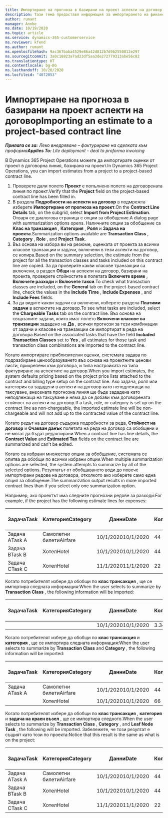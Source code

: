 ```yaml
---
title: Импортиране на прогноза в базирани на проект аспекти на договор
description: Тази тема предоставя информация за импортирането на финансови прогнози от проект в аспекти на договор.
author: rumant
manager: Annbe
ms.date: 10/19/2020
ms.topic: article
ms.service: dynamics-365-customerservice
ms.reviewer: kfend
ms.author: rumant
ms.openlocfilehash: 9ac367baba4529e86a42d812b7d9b2550812e297
ms.sourcegitcommit: 3a0c18823a7ad23df5aa3de272779313abe56c82
ms.translationtype: HT
ms.contentlocale: bg-BG
ms.lasthandoff: 10/20/2020
ms.locfileid: "4072053"
---
```

# <a name="importing-an-estimate-to-a-project-based-contract-line"></a><span data-ttu-id="4c7de-103">Импортиране на прогноза в базирани на проект аспекти на договор</span><span class="sxs-lookup"><span data-stu-id="4c7de-103">Importing an estimate to a project-based contract line</span></span>

<span data-ttu-id="4c7de-104">_**Прилага се за:** Леко внедряване – фактуриране на сделката към проформа_</span><span class="sxs-lookup"><span data-stu-id="4c7de-104">_**Applies To:** Lite deployment - deal to proforma invoicing_</span></span>

<span data-ttu-id="4c7de-105">В Dynamics 365 Project Operations можете да импортирате оценки от проект в договорна линия, базирана на проект.</span><span class="sxs-lookup"><span data-stu-id="4c7de-105">In Dynamics 365 Project Operations, you can import estimates from a project to a project-based contract line.</span></span>

1. <span data-ttu-id="4c7de-106">Проверете дали полето **Проект** е попълнено полето на договорената линия по проект.</span><span class="sxs-lookup"><span data-stu-id="4c7de-106">Verify that the **Project** field on the project-based contract line has been filled in.</span></span>
2. <span data-ttu-id="4c7de-107">В раздела **Подробности на аспекти на договор** в подмрежта изберете **Импортиране от прогноза на проект**.</span><span class="sxs-lookup"><span data-stu-id="4c7de-107">On the **Contract Line Details** tab, on the subgrid, select **Import from Project Estimation**.</span></span> <span data-ttu-id="4c7de-108">Отваря се диалогова страница с опции за обобщение.</span><span class="sxs-lookup"><span data-stu-id="4c7de-108">A dialog page with summarization options opens.</span></span> <span data-ttu-id="4c7de-109">Наличните опции за обобщение са **Клас на транзакция** , **Категория** , **Роля** и **Задача на проекта**.</span><span class="sxs-lookup"><span data-stu-id="4c7de-109">Summarization options available are **Transaction Class** , **Category** , **Role** , and **Project Task**.</span></span>
3. <span data-ttu-id="4c7de-110">Въз основа на избора ви на резюме, оценката от проекта за всички класове транзакции и задачи, включени в тези аспекти на договор, се копира.</span><span class="sxs-lookup"><span data-stu-id="4c7de-110">Based on the summary selection, the estimate from the project for all the transaction classes and tasks included on this contract line are copied.</span></span> <span data-ttu-id="4c7de-111">За да проверите какви класове транзакции са включени, в раздел **Общи** на аспекти на договор, базирани на проекта, проверете стойностите в полетата **Включете време** , **Включете разходи** и **Включете такси**.</span><span class="sxs-lookup"><span data-stu-id="4c7de-111">To check what transaction classes are included, on the **General** tab on the project-based contract line, check the values in the **Include Time** , **Include Expenses** , and **Include Fees** fields.</span></span> 
4. <span data-ttu-id="4c7de-112">За да видите какви задачи са включени, изберете раздела **Платими задачи** в аспектите на договор.</span><span class="sxs-lookup"><span data-stu-id="4c7de-112">To see what tasks are included, select the **Chargeable Tasks** tab on the contract line.</span></span> <span data-ttu-id="4c7de-113">Въз основа на свързаните задачи, които имат полето **Включени класове на транзакции** зададено на **Да** , всички прогнози за тези комбинации от задачи и класове на транзакции се импортират в реда на договора.</span><span class="sxs-lookup"><span data-stu-id="4c7de-113">Based on the associated tasks that have the field **Included Transaction Classes** set to **Yes** , all estimates for those task and transaction class combinations are imported to the contract line.</span></span>

<span data-ttu-id="4c7de-114">Когато импортирате приблизителни оценки, системата задава по подразбиране ценообразуването въз основа на проектните ценови листи, прикрепени към договора, и типа настройката на типа фактуриране на аспектите на договор.</span><span class="sxs-lookup"><span data-stu-id="4c7de-114">When you import estimates, the system defaults pricing based on the project price lists attached to the contract and billing type setup on the contract line.</span></span> <span data-ttu-id="4c7de-115">Ако задача, роля или категория са зададени в аспекти на договор като неподлежащи на таксуване, внесената прогнозна линия ще бъде зададена като неподлежаща на таксуване и няма да се добави към договорената стойност на аспекти на договор.</span><span class="sxs-lookup"><span data-stu-id="4c7de-115">If a task, role, or category is set up on the contract line as non-chargeable, the imported estimate line will be non-chargeable and will not add up to the contracted value of the contract line.</span></span>

<span data-ttu-id="4c7de-116">Когато редът на договор съдържа подробности за реда, **Стойност на договор** и **Очакван данък** полетата на реда на договор са обобщени и не могат да бъдат редактирани.</span><span class="sxs-lookup"><span data-stu-id="4c7de-116">When a contract line has line details, the **Contract Value** and **Estimated Tax** fields on the contract line are summarized and can't be edited.</span></span>

<span data-ttu-id="4c7de-117">Когато са избрани множество опции за обобщение, системата се опитва да обобщи по всички избрани опции.</span><span class="sxs-lookup"><span data-stu-id="4c7de-117">When multiple summarization options are selected, the system attempts to summarize by all of the selected options.</span></span> <span data-ttu-id="4c7de-118">Резултатът от обобщаването води до повече импортирани редове на договора, отколкото ако изберете само една опция за обобщение.</span><span class="sxs-lookup"><span data-stu-id="4c7de-118">The summarization output results in more imported contract lines than if you select only one summarization option.</span></span>

<span data-ttu-id="4c7de-119">Например, ако проектът има следните прогнозни редове за разходи:</span><span class="sxs-lookup"><span data-stu-id="4c7de-119">For example, if the project has the following estimate lines for expenses:</span></span>

| <span data-ttu-id="4c7de-120">Задача</span><span class="sxs-lookup"><span data-stu-id="4c7de-120">Task</span></span> | <span data-ttu-id="4c7de-121">Категория</span><span class="sxs-lookup"><span data-stu-id="4c7de-121">Category</span></span> | <span data-ttu-id="4c7de-122">Данни</span><span class="sxs-lookup"><span data-stu-id="4c7de-122">Date</span></span> | <span data-ttu-id="4c7de-123">Количество</span><span class="sxs-lookup"><span data-stu-id="4c7de-123">Quantity</span></span> | <span data-ttu-id="4c7de-124">Единична цена</span><span class="sxs-lookup"><span data-stu-id="4c7de-124">Unit price</span></span> | <span data-ttu-id="4c7de-125">Количество</span><span class="sxs-lookup"><span data-stu-id="4c7de-125">Amount</span></span> |
| --- | --- | --- | --- | --- | --- |
| <span data-ttu-id="4c7de-126">Задача А</span><span class="sxs-lookup"><span data-stu-id="4c7de-126">Task A</span></span> | <span data-ttu-id="4c7de-127">Самолетни билети</span><span class="sxs-lookup"><span data-stu-id="4c7de-127">Airfare</span></span> | <span data-ttu-id="4c7de-128">10/1/2020</span><span class="sxs-lookup"><span data-stu-id="4c7de-128">10/1/2020</span></span> | <span data-ttu-id="4c7de-129">4</span><span class="sxs-lookup"><span data-stu-id="4c7de-129">4</span></span> | <span data-ttu-id="4c7de-130">400</span><span class="sxs-lookup"><span data-stu-id="4c7de-130">400</span></span> | <span data-ttu-id="4c7de-131">1600</span><span class="sxs-lookup"><span data-stu-id="4c7de-131">1600</span></span> |
| <span data-ttu-id="4c7de-132">Задача B</span><span class="sxs-lookup"><span data-stu-id="4c7de-132">Task B</span></span> | <span data-ttu-id="4c7de-133">Хотел</span><span class="sxs-lookup"><span data-stu-id="4c7de-133">Hotel</span></span> | <span data-ttu-id="4c7de-134">10/1/2020</span><span class="sxs-lookup"><span data-stu-id="4c7de-134">10/1/2020</span></span> | <span data-ttu-id="4c7de-135">4</span><span class="sxs-lookup"><span data-stu-id="4c7de-135">4</span></span> | <span data-ttu-id="4c7de-136">200</span><span class="sxs-lookup"><span data-stu-id="4c7de-136">200</span></span> | <span data-ttu-id="4c7de-137">800</span><span class="sxs-lookup"><span data-stu-id="4c7de-137">800</span></span> |
| <span data-ttu-id="4c7de-138">Задача C</span><span class="sxs-lookup"><span data-stu-id="4c7de-138">Task C</span></span> | <span data-ttu-id="4c7de-139">Хотел</span><span class="sxs-lookup"><span data-stu-id="4c7de-139">Hotel</span></span> | <span data-ttu-id="4c7de-140">11/1/2020</span><span class="sxs-lookup"><span data-stu-id="4c7de-140">11/1/2020</span></span> | <span data-ttu-id="4c7de-141">2</span><span class="sxs-lookup"><span data-stu-id="4c7de-141">2</span></span> | <span data-ttu-id="4c7de-142">200</span><span class="sxs-lookup"><span data-stu-id="4c7de-142">200</span></span> | <span data-ttu-id="4c7de-143">400</span><span class="sxs-lookup"><span data-stu-id="4c7de-143">400</span></span> |

<span data-ttu-id="4c7de-144">Когато потребителят избере да обобщи по **клас трансакция** , ще се импортира следната информация:</span><span class="sxs-lookup"><span data-stu-id="4c7de-144">When the user selects to summarize by **Transaction Class** , the following information will be imported:</span></span>

| <span data-ttu-id="4c7de-145">Задача</span><span class="sxs-lookup"><span data-stu-id="4c7de-145">Task</span></span> | <span data-ttu-id="4c7de-146">Категория</span><span class="sxs-lookup"><span data-stu-id="4c7de-146">Category</span></span> | <span data-ttu-id="4c7de-147">Данни</span><span class="sxs-lookup"><span data-stu-id="4c7de-147">Date</span></span> | <span data-ttu-id="4c7de-148">Количество</span><span class="sxs-lookup"><span data-stu-id="4c7de-148">Quantity</span></span> | <span data-ttu-id="4c7de-149">Единична цена</span><span class="sxs-lookup"><span data-stu-id="4c7de-149">Unit price</span></span> | <span data-ttu-id="4c7de-150">Количество</span><span class="sxs-lookup"><span data-stu-id="4c7de-150">Amount</span></span> |
| --- | --- | --- | --- | --- | --- |
| &nbsp; | &nbsp; | <span data-ttu-id="4c7de-151">10/1/2020</span><span class="sxs-lookup"><span data-stu-id="4c7de-151">10/1/2020</span></span> | <span data-ttu-id="4c7de-152">3.34</span><span class="sxs-lookup"><span data-stu-id="4c7de-152">3.34</span></span> | <span data-ttu-id="4c7de-153">840</span><span class="sxs-lookup"><span data-stu-id="4c7de-153">840</span></span> | <span data-ttu-id="4c7de-154">2800</span><span class="sxs-lookup"><span data-stu-id="4c7de-154">2800</span></span> |

<span data-ttu-id="4c7de-155">Когато потребителят избере да обобщи по **клас трансакция** и **категория** , ще се импортира следната информация:</span><span class="sxs-lookup"><span data-stu-id="4c7de-155">When the user selects to summarize by **Transaction Class** and **Category** , the following information will be imported:</span></span>

| <span data-ttu-id="4c7de-156">Задача</span><span class="sxs-lookup"><span data-stu-id="4c7de-156">Task</span></span> | <span data-ttu-id="4c7de-157">Категория</span><span class="sxs-lookup"><span data-stu-id="4c7de-157">Category</span></span> | <span data-ttu-id="4c7de-158">Данни</span><span class="sxs-lookup"><span data-stu-id="4c7de-158">Date</span></span> | <span data-ttu-id="4c7de-159">Количество</span><span class="sxs-lookup"><span data-stu-id="4c7de-159">Quantity</span></span> | <span data-ttu-id="4c7de-160">Единична цена</span><span class="sxs-lookup"><span data-stu-id="4c7de-160">Unit price</span></span> | <span data-ttu-id="4c7de-161">Количество</span><span class="sxs-lookup"><span data-stu-id="4c7de-161">Amount</span></span> |
| --- | --- | --- | --- | --- | --- |
| <span data-ttu-id="4c7de-162">Задача А</span><span class="sxs-lookup"><span data-stu-id="4c7de-162">Task A</span></span> | <span data-ttu-id="4c7de-163">Самолетни билети</span><span class="sxs-lookup"><span data-stu-id="4c7de-163">Airfare</span></span> | <span data-ttu-id="4c7de-164">10/1/2020</span><span class="sxs-lookup"><span data-stu-id="4c7de-164">10/1/2020</span></span> | <span data-ttu-id="4c7de-165">4</span><span class="sxs-lookup"><span data-stu-id="4c7de-165">4</span></span> | <span data-ttu-id="4c7de-166">400</span><span class="sxs-lookup"><span data-stu-id="4c7de-166">400</span></span> | <span data-ttu-id="4c7de-167">1600</span><span class="sxs-lookup"><span data-stu-id="4c7de-167">1600</span></span> |
| &nbsp;| <span data-ttu-id="4c7de-168">Хотел</span><span class="sxs-lookup"><span data-stu-id="4c7de-168">Hotel</span></span> | <span data-ttu-id="4c7de-169">10/1/2020</span><span class="sxs-lookup"><span data-stu-id="4c7de-169">10/1/2020</span></span> | <span data-ttu-id="4c7de-170">6</span><span class="sxs-lookup"><span data-stu-id="4c7de-170">6</span></span> | <span data-ttu-id="4c7de-171">200</span><span class="sxs-lookup"><span data-stu-id="4c7de-171">200</span></span> | <span data-ttu-id="4c7de-172">1200</span><span class="sxs-lookup"><span data-stu-id="4c7de-172">1200</span></span> |

<span data-ttu-id="4c7de-173">Когато потребителят избере да обобщи по **клас трансакция** , **категория** и **задача на краен възел** , ще се импортира следното.</span><span class="sxs-lookup"><span data-stu-id="4c7de-173">When the user selects to summarize by **Transaction Class** , **Category** , and **Leaf Node Task** , the following will be imported.</span></span> <span data-ttu-id="4c7de-174">Забележете, че този резултат е същият като този по проекта:</span><span class="sxs-lookup"><span data-stu-id="4c7de-174">Notice that this result is the same as what is on the project:</span></span>

| <span data-ttu-id="4c7de-175">Задача</span><span class="sxs-lookup"><span data-stu-id="4c7de-175">Task</span></span> | <span data-ttu-id="4c7de-176">Категория</span><span class="sxs-lookup"><span data-stu-id="4c7de-176">Category</span></span> | <span data-ttu-id="4c7de-177">Данни</span><span class="sxs-lookup"><span data-stu-id="4c7de-177">Date</span></span> | <span data-ttu-id="4c7de-178">Количество</span><span class="sxs-lookup"><span data-stu-id="4c7de-178">Quantity</span></span> | <span data-ttu-id="4c7de-179">Единична цена</span><span class="sxs-lookup"><span data-stu-id="4c7de-179">Unit price</span></span> | <span data-ttu-id="4c7de-180">Количество</span><span class="sxs-lookup"><span data-stu-id="4c7de-180">Amount</span></span> |
| --- | --- | --- | --- | --- | --- |
| <span data-ttu-id="4c7de-181">Задача А</span><span class="sxs-lookup"><span data-stu-id="4c7de-181">Task A</span></span> | <span data-ttu-id="4c7de-182">Самолетни билети</span><span class="sxs-lookup"><span data-stu-id="4c7de-182">Airfare</span></span> | <span data-ttu-id="4c7de-183">10/1/2020</span><span class="sxs-lookup"><span data-stu-id="4c7de-183">10/1/2020</span></span> | <span data-ttu-id="4c7de-184">4</span><span class="sxs-lookup"><span data-stu-id="4c7de-184">4</span></span> | <span data-ttu-id="4c7de-185">400</span><span class="sxs-lookup"><span data-stu-id="4c7de-185">400</span></span> | <span data-ttu-id="4c7de-186">1600</span><span class="sxs-lookup"><span data-stu-id="4c7de-186">1600</span></span> |
| <span data-ttu-id="4c7de-187">Задача B</span><span class="sxs-lookup"><span data-stu-id="4c7de-187">Task B</span></span> | <span data-ttu-id="4c7de-188">Хотел</span><span class="sxs-lookup"><span data-stu-id="4c7de-188">Hotel</span></span> | <span data-ttu-id="4c7de-189">10/1/2020</span><span class="sxs-lookup"><span data-stu-id="4c7de-189">10/1/2020</span></span> | <span data-ttu-id="4c7de-190">4</span><span class="sxs-lookup"><span data-stu-id="4c7de-190">4</span></span> | <span data-ttu-id="4c7de-191">200</span><span class="sxs-lookup"><span data-stu-id="4c7de-191">200</span></span> | <span data-ttu-id="4c7de-192">800</span><span class="sxs-lookup"><span data-stu-id="4c7de-192">800</span></span> |
| <span data-ttu-id="4c7de-193">Задача C</span><span class="sxs-lookup"><span data-stu-id="4c7de-193">Task C</span></span> | <span data-ttu-id="4c7de-194">Хотел</span><span class="sxs-lookup"><span data-stu-id="4c7de-194">Hotel</span></span> | <span data-ttu-id="4c7de-195">11/1/2020</span><span class="sxs-lookup"><span data-stu-id="4c7de-195">11/1/2020</span></span> | <span data-ttu-id="4c7de-196">2</span><span class="sxs-lookup"><span data-stu-id="4c7de-196">2</span></span> | <span data-ttu-id="4c7de-197">200</span><span class="sxs-lookup"><span data-stu-id="4c7de-197">200</span></span> | <span data-ttu-id="4c7de-198">400</span><span class="sxs-lookup"><span data-stu-id="4c7de-198">400</span></span> |
